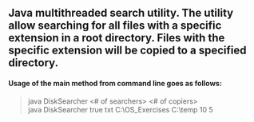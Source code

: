 <h2>Java multithreaded search utility. The utility allow searching for all files with a specific extension in a root directory.
Files with the specific extension will be copied to a specified directory.
</h2>

<h4>Usage of the main method from command line goes as follows:</h4>

> java DiskSearcher <boolean of milestoneQueueFlag> <file-extension> <root directory> <destination directory> <# of searchers> <# of copiers><br> 
> java DiskSearcher true txt C:\OS_Exercises C:\temp 10 5


